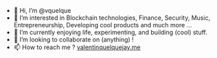 - 👋 Hi, I’m @vquelque
- 👀 I’m interested in Blockchain technologies, Finance, Security, Music, Entrepreneurship, Developing cool products and much more ...
- 🌱 I’m currently enjoying life, experimenting, and building (cool) stuff.
- 💞️ I’m looking to collaborate on (anything) !
- 📫 How to reach me ? [valentinquelquejay.me](https://valentinquelquejay.me)

